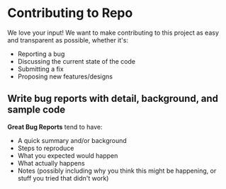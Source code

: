 # Contributing to Repo

We love your input! We want to make contributing to this project as easy and transparent as possible, whether it's:
- Reporting a bug
- Discussing the current state of the code
- Submitting a fix
- Proposing new features/designs

## Write bug reports with detail, background, and sample code

**Great Bug Reports** tend to have:
- A quick summary and/or background
- Steps to reproduce
- What you expected would happen
- What actually happens
- Notes (possibly including why you think this might be happening, or stuff you tried that didn't work)
